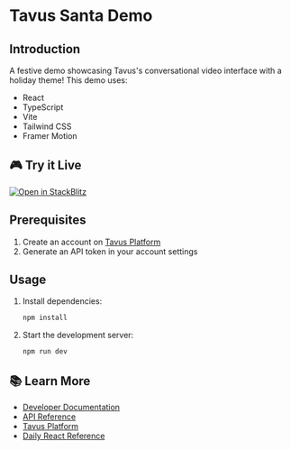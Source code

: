 # Tavus Santa Demo

## Introduction

A festive demo showcasing Tavus's conversational video interface with a holiday theme! This demo uses:

- React
- TypeScript
- Vite
- Tailwind CSS
- Framer Motion

## 🎮 Try it Live

[![Open in StackBlitz](https://developer.stackblitz.com/img/open_in_stackblitz.svg)](https://stackblitz.com/github/Tavus-Engineering/tavus-examples/tree/main/showcase/santa-demo?file=src%2FApp.tsx)

## Prerequisites

1. Create an account on [Tavus Platform](https://platform.tavus.io/api-keys)
2. Generate an API token in your account settings


## Usage

1. Install dependencies:
   ```bash
   npm install
   ```

2. Start the development server:
   ```bash
   npm run dev
   ```

## 📚 Learn More

- [Developer Documentation](https://docs.tavus.io/)
- [API Reference](https://docs.tavus.io/api-reference/)
- [Tavus Platform](https://platform.tavus.io/)
- [Daily React Reference](https://docs.daily.co/reference/daily-react)